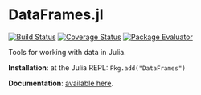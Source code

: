 DataFrames.jl
=============

[![Build Status](https://travis-ci.org/JuliaStats/DataFrames.jl.svg?branch=master)](https://travis-ci.org/JuliaStats/DataFrames.jl)
[![Coverage Status](https://coveralls.io/repos/JuliaStats/DataFrames.jl/badge.png?branch=master)](https://coveralls.io/r/JuliaStats/DataFrames.jl?branch=master)
[![Package Evaluator](http://iainnz.github.io/packages.julialang.org/badges/DataFrames_0.3.svg)](http://iainnz.github.io/packages.julialang.org/?pkg=DataFrames&ver=0.3)

Tools for working with data in Julia.

**Installation**: at the Julia REPL: `Pkg.add("DataFrames")`

**Documentation**: [available here](http://juliastats.github.io/DataFrames.jl/).

